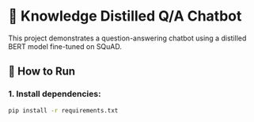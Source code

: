 # 🧠 Knowledge Distilled Q/A Chatbot

This project demonstrates a question-answering chatbot using a distilled BERT model fine-tuned on SQuAD.

## 🚀 How to Run

### 1. Install dependencies:
```bash
pip install -r requirements.txt
